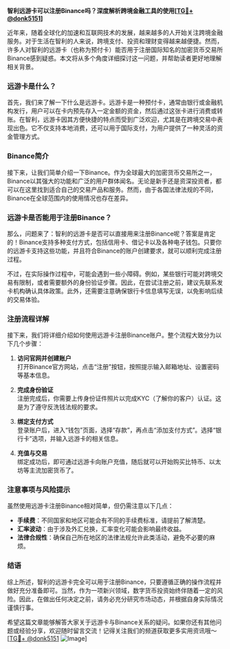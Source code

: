 **智利远游卡可以注册Binance吗？深度解析跨境金融工具的使用[[TG💪+ @donk5151](https://t.me/s/donk5151)]**

近年来，随着全球化的加速和互联网技术的发展，越来越多的人开始关注跨境金融服务。对于生活在智利的人来说，跨境支付、投资和理财变得越来越便捷。然而，许多人对智利的远游卡（也称为预付卡）能否用于注册国际知名的加密货币交易所Binance感到疑惑。本文将从多个角度详细探讨这一问题，并帮助读者更好地理解相关背景。

### 远游卡是什么？

首先，我们来了解一下什么是远游卡。远游卡是一种预付卡，通常由银行或金融机构发行，用户可以在卡内预先存入一定金额的资金，然后通过这张卡进行消费或转账。在智利，远游卡因其方便快捷的特点而受到广泛欢迎，尤其是在跨境交易中表现出色。它不仅支持本地消费，还可以用于国际支付，为用户提供了一种灵活的资金管理方式。

### Binance简介

接下来，让我们简单介绍一下Binance。作为全球最大的加密货币交易所之一，Binance以其强大的功能和广泛的用户群体闻名。无论是新手还是资深投资者，都可以在这里找到适合自己的交易产品和服务。然而，由于各国法律法规的不同，Binance在全球范围内的使用情况也存在差异。

### 远游卡是否能用于注册Binance？

那么，问题来了：智利的远游卡是否可以直接用来注册Binance呢？答案是肯定的！Binance支持多种支付方式，包括信用卡、借记卡以及各种电子钱包。只要你的远游卡支持这些功能，并且符合Binance的账户创建要求，就可以顺利完成注册过程。

不过，在实际操作过程中，可能会遇到一些小障碍。例如，某些银行可能对跨境交易有限制，或者需要额外的身份验证步骤。因此，在尝试注册之前，建议先联系发卡机构确认具体政策。此外，还需要注意确保银行卡信息填写无误，以免影响后续的交易体验。

### 注册流程详解

接下来，我们将详细介绍如何使用远游卡注册Binance账户。整个流程大致分为以下几个步骤：

1. **访问官网并创建账户**  
   打开Binance官方网站，点击“注册”按钮，按照提示输入邮箱地址、设置密码等基本信息。

2. **完成身份验证**  
   注册完成后，你需要上传身份证件照片以完成KYC（了解你的客户）认证。这是为了遵守反洗钱法规的要求。

3. **绑定支付方式**  
   登录账户后，进入“钱包”页面，选择“存款”，再点击“添加支付方式”。选择“银行卡”选项，并输入远游卡的相关信息。

4. **充值与交易**  
   绑定成功后，即可通过远游卡向账户充值，随后就可以开始购买比特币、以太坊等主流加密货币了。

### 注意事项与风险提示

虽然使用远游卡注册Binance相对简单，但仍需注意以下几点：

- **手续费**：不同国家和地区可能会有不同的手续费标准，请提前了解清楚。
- **汇率波动**：由于涉及外汇兑换，汇率变化可能会影响最终收益。
- **法律合规性**：确保自己所在地区的法律法规允许此类活动，避免不必要的麻烦。

### 结语

综上所述，智利的远游卡完全可以用于注册Binance，只要遵循正确的操作流程并做好充分准备即可。当然，作为一项新兴领域，数字货币投资始终伴随着一定的风险。因此，在做出任何决定之前，请务必充分研究市场动态，并根据自身实际情况谨慎行事。

希望这篇文章能够解答大家关于远游卡与Binance关系的疑问。如果你还有其他问题或经验分享，欢迎随时留言交流！记得关注我们的频道获取更多实用资讯哦～[[TG💪+ @donk5151](https://t.me/s/donk5151) ![Image](https://i.postimg.cc/rwNCRYN7/Snipaste-2025-04-30-17-27-05.png)]